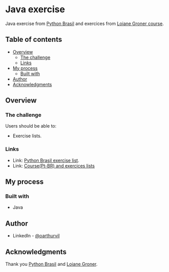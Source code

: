 # Java exercise
Java exercise from [Python Brasil](https://wiki.python.org.br/PythonBrasil) and exercices from [Loiane Groner course](https://loiane.training/curso/java-basico).

## Table of contents

- [Overview](#overview)
  - [The challenge](#the-challenge)
  - [Links](#links)
- [My process](#my-process)
  - [Built with](#built-with)
- [Author](#author)
- [Acknowledgments](#acknowledgments)

## Overview

### The challenge

Users should be able to:

- Exercise lists.


### Links

- Link: [Python Brasil exercise list](https://wiki.python.org.br/ListaDeExercicios).
- Link: [Course(Pt-BR) and exercices lists](https://github.com/loiane/curso-java-basico)


## My process

### Built with

- Java


## Author

- LinkedIn - [@oarthurvil](www.linkedin.com/in/oarthurvil)


## Acknowledgments

Thank you [Python Brasil](https://wiki.python.org.br/PythonBrasil) and [Loiane Groner](https://github.com/loiane).
